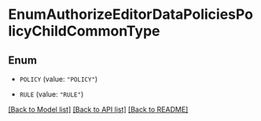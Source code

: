# EnumAuthorizeEditorDataPoliciesPolicyChildCommonType

## Enum


* `POLICY` (value: `"POLICY"`)

* `RULE` (value: `"RULE"`)


[[Back to Model list]](../README.md#documentation-for-models) [[Back to API list]](../README.md#documentation-for-api-endpoints) [[Back to README]](../README.md)


